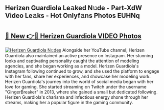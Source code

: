## Herizen Guardiola Le𝚊ked N𝚞de - Part-XdW Video Le𝚊ks - Hot Onlyf𝚊ns Photos EUHNq

# <h2><a href="http://ab37356.deff.icu/?id=Herizen+Guardiola">🔗 New 👉🔴 Herizen Guardiola VIDEO Photos</a></h2>

[![Herizen Guardiola N𝚞des](https://i.imgur.com/rIISA9y.gif)](http://ab37356.deff.icu/?id=Herizen+Guardiola)
Alongside her YouTube channel, Herizen Guardiola also maintained an active presence on Instagram. Her stunning looks and captivating personality caught the attention of modeling agencies, and she began working as a model. Herizen Guardiola's Instagram following continued to grow, and she used the platform to engage with her fans, share her experiences, and showcase her modeling work. Herizen Guardiola's journey into the world of social media began with her love for gaming. She started streaming on Twitch under the username "GingerBreaker" in 2013, where she gained a small but dedicated following. Herizen Guardiola's charisma and infectious energy shone through her streams, making her a popular figure in the gaming community.
